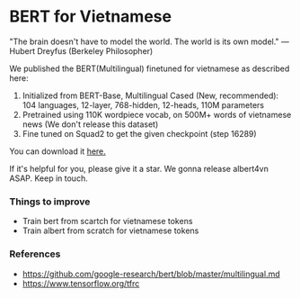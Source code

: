 # BERT for Vietnamese

"The brain doesn't have to model the world. The world is its own model." — Hubert Dreyfus (Berkeley Philosopher)

We published the BERT(Multilingual) finetuned for vietnamese as described here:

1. Initialized from BERT-Base, Multilingual Cased (New, recommended): 104 languages, 12-layer, 768-hidden, 12-heads, 110M parameters
2. Pretrained using 110K wordpiece vocab, on 500M+ words of vietnamese news (We don't release this dataset)
3. Fine tuned on Squad2 to get the given checkpoint (step 16289)

You can download it [here.](https://drive.google.com/open?id=169yKntAy8kqPKU0Crl1m5lLjQ3UZYwxZ) 

If it's helpful for you, please give it a star. We gonna release albert4vn ASAP. Keep in touch.

### Things to improve

- Train bert from scartch for vietnamese tokens
- Train albert from scratch for vietnamese tokens

### References

- https://github.com/google-research/bert/blob/master/multilingual.md
- https://www.tensorflow.org/tfrc
